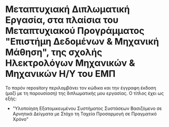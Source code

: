 # Μεταπτυχιακή Διπλωματική Εργασία, στα πλαίσια του Μεταπτυχιακού Προγράμματος "Επιστήμη Δεδομένων & Μηχανική Μάθηση", της σχολής Ηλεκτρολόγων Μηχανικών & Μηχανικών Η/Υ του ΕΜΠ
Το παρόν repository περιλαμβάνει τον κώδικα και την έγγραφη έκδοση (μαζί με τη παρουσίαση) της διπλωματικής μου εργασίας. Ο τίτλος έχει ως εξής:
- "Υλοποίηση Εξατομικευμένου Συστήματος Συστάσεων Βασιζόμενο σε Αρνητικά Δείγματα με Στόχο τη Ταχεία Προσαρμογή σε Πραγματικό Χρόνο"
